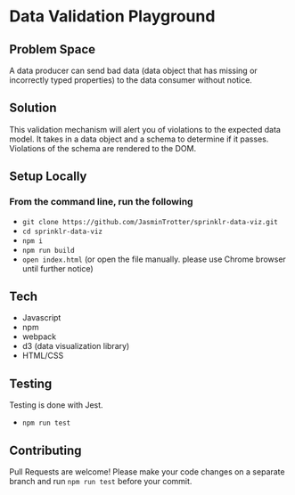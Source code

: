 # Data Validation Playground

## Problem Space

A data producer can send bad data (data object that has missing or incorrectly
typed properties) to the data consumer without notice.

## Solution

This validation mechanism will alert you of violations to the expected data model.
It takes in a data object and a schema to determine if it passes.
Violations of the schema are rendered to the DOM.

## Setup Locally

### From the command line, run the following

- `git clone https://github.com/JasminTrotter/sprinklr-data-viz.git`
- `cd sprinklr-data-viz`
- `npm i`
- `npm run build`
- `open index.html` (or open the file manually. please use Chrome browser until further notice)

## Tech

- Javascript
- npm
- webpack
- d3 (data visualization library)
- HTML/CSS

## Testing

Testing is done with Jest.

- `npm run test`

## Contributing

Pull Requests are welcome! Please make your code changes on a separate branch
and run `npm run test` before your commit.

